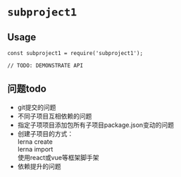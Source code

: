 # `subproject1`

## Usage

```
const subproject1 = require('subproject1');

// TODO: DEMONSTRATE API
```
## 问题todo
- git提交的问题
- 不同子项目互相依赖的问题
- 指定子项项目添加包所有子项目package.json变动的问题
- 创建子项目的方式：<br/>
lerna create<br>
lerna import<br>
使用react或vue等框架脚手架
- 依赖提升的问题
